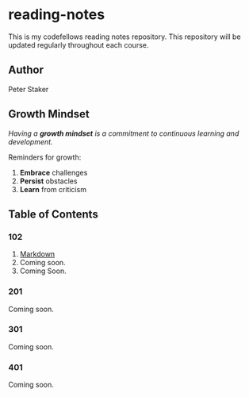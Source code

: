 # reading-notes
This is my codefellows reading notes repository. This repository will be updated regularly throughout each course.

## Author
Peter Staker

## Growth Mindset
*Having a **growth mindset** is a commitment to continuous learning and development.* 

Reminders for growth:
1. **Embrace** challenges
1. **Persist** obstacles
1. **Learn** from criticism

## Table of Contents

### 102
1. [Markdown](https://peterjast.github.io/reading-notes/class01)
1. Coming soon.
1. Coming Soon.
 
### 201

Coming soon.

### 301

Coming soon.

### 401

Coming soon.
